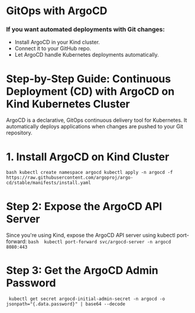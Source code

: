 #  GitOps with ArgoCD

### If you want automated deployments with Git changes:

* Install ArgoCD in your Kind cluster.
* Connect it to your GitHub repo.
* Let ArgoCD handle Kubernetes deployments automatically.

# Step-by-Step Guide: Continuous Deployment (CD) with ArgoCD on Kind Kubernetes Cluster
ArgoCD is a declarative, GitOps continuous delivery tool for Kubernetes. It automatically deploys applications when changes are pushed to your Git repository.

# 1. Install ArgoCD on Kind Cluster
```bash kubectl create namespace argocd kubectl apply -n argocd -f https://raw.githubusercontent.com/argoproj/argo-cd/stable/manifests/install.yaml ```

# Step 2: Expose the ArgoCD API Server
Since you're using Kind, expose the ArgoCD API server using kubectl port-forward:
``` bash  kubectl port-forward svc/argocd-server -n argocd 8080:443 ```

# Step 3: Get the ArgoCD Admin Password
```  kubectl get secret argocd-initial-admin-secret -n argocd -o jsonpath="{.data.password}" | base64 --decode ```



